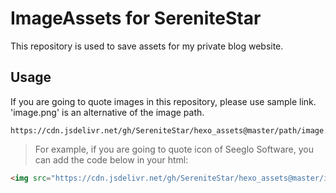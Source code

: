 # ImageAssets for SereniteStar
This repository is used to save assets for my private blog website. 
## Usage
If you are going to quote images in this repository, please use sample link. 'image.png' is an alternative of the image path.
```
https://cdn.jsdelivr.net/gh/SereniteStar/hexo_assets@master/path/image.png
```
> For example, if you are going to quote icon of Seeglo Software, you can add the code below in your html:
```html
<img src="https://cdn.jsdelivr.net/gh/SereniteStar/hexo_assets@master/icons/ss-logo.png" style="zoom:100%;" />
```
